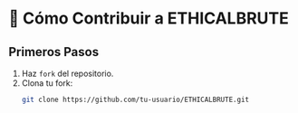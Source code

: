 # 🌟 Cómo Contribuir a ETHICALBRUTE

## **Primeros Pasos**
1. Haz `fork` del repositorio.
2. Clona tu fork:
   ```bash
   git clone https://github.com/tu-usuario/ETHICALBRUTE.git
